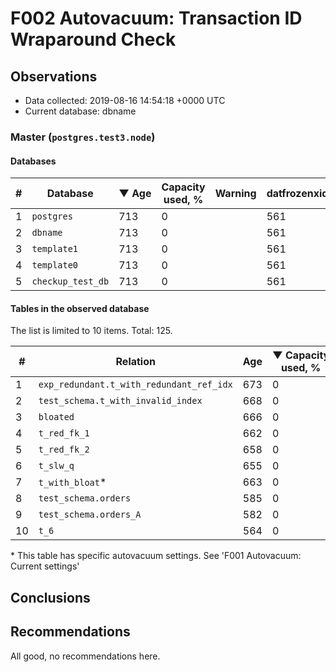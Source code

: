 # F002 Autovacuum: Transaction ID Wraparound Check #

## Observations ##
- Data collected: 2019-08-16 14:54:18 +0000 UTC
- Current database: dbname




### Master (`postgres.test3.node`) ###


#### Databases ####


| \# | Database | &#9660;&nbsp;Age | Capacity used, % | Warning | datfrozenxid |
|--|--------|-----|------------------|---------|--------------|
| 1 |`postgres`|713 |0 |  |561 |
| 2 |`dbname`|713 |0 |  |561 |
| 3 |`template1`|713 |0 |  |561 |
| 4 |`template0`|713 |0 |  |561 |
| 5 |`checkup_test_db`|713 |0 |  |561 |


#### Tables in the observed database ####
The list is limited to 10 items. Total: 125.

| \# | Relation | Age | &#9660;&nbsp;Capacity used, % | Warning |rel_relfrozenxid | toast_relfrozenxid |
|---|-------|-----|------------------|---------|-----------------|--------------------|
| 1 |`exp_redundant.t_with_redundant_ref_idx` |673 |0 |  |601 |0 |
| 2 |`test_schema.t_with_invalid_index` |668 |0 |  |606 |0 |
| 3 |`bloated` |666 |0 |  |608 |0 |
| 4 |`t_red_fk_1` |662 |0 |  |612 |0 |
| 5 |`t_red_fk_2` |658 |0 |  |616 |0 |
| 6 |`t_slw_q` |655 |0 |  |619 |0 |
| 7 |`t_with_bloat`\* |663 |0 |  |611 |0 |
| 8 |`test_schema.orders` |585 |0 |  |689 |0 |
| 9 |`test_schema.orders_A` |582 |0 |  |692 |0 |
| 10 |`t_6` |564 |0 |  |710 |0 |


\* This table has specific autovacuum settings. See 'F001 Autovacuum: Current settings'


## Conclusions ##
 


## Recommendations ##
  All good, no recommendations here.
 

